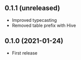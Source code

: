 ## 0.1.1 (unreleased)

- Improved typecasting
- Removed table prefix with Hive

## 0.1.0 (2021-01-24)

- First release
